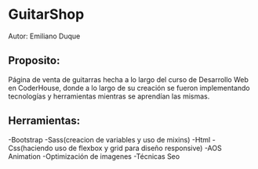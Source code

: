 # GuitarShop

Autor: Emiliano Duque

## Proposito:
 Página de venta de guitarras hecha a lo largo del curso de Desarrollo Web en CoderHouse, donde a lo largo de su creación se fueron implementando tecnologías y herramientas mientras se aprendían las mismas.

## Herramientas: 
-Bootstrap
    -Sass(creacion de variables y uso de mixins) 
    -Html
    -Css(haciendo uso de flexbox y grid para diseño responsive)
    -AOS Animation
    -Optimización de imagenes
    -Técnicas Seo
